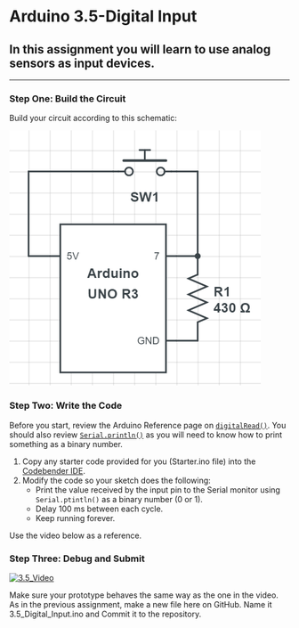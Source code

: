 # Arduino 3.5-Digital Input
## In this assignment you will learn to use analog sensors as input devices.  

---

### Step One: Build the Circuit

Build your circuit according to this schematic:

![pulldown circuit](https://github.com/WHS-Robotics-Classes/3.5-Digital_Input/blob/main/pulldown.PNG?raw=true)

### Step Two: Write the Code

Before you start, review the Arduino Reference page on [`digitalRead()`](https://www.arduino.cc/reference/en/language/functions/digital-io/digitalread/).  You should also review [`Serial.println()`](https://www.arduino.cc/reference/en/language/functions/communication/serial/println/) as you will need to know how to print something as a binary number.

1. Copy any starter code provided for you (Starter.ino file) into the [Codebender IDE](https://edu.codebender.cc/class/1ajtp).
2. Modify the code so your sketch does the following:
    - Print the value received by the input pin to the Serial monitor using `Serial.ptintln()` as a binary number (0 or 1).
    - Delay 100 ms between each cycle.
    - Keep running forever.

Use the video below as a reference.

### Step Three: Debug and Submit

[![3.5_Video](http://img.youtube.com/vi/Nc7hQMbBjHo/0.jpg)](https://www.youtube.com/watch?v=Nc7hQMbBjHo "3.5-Digital Input Video")

Make sure your prototype behaves the same way as the one in the video. As in the previous assignment, make a new file here on GitHub. Name it 3.5_Digital_Input.ino and Commit it to the repository.
